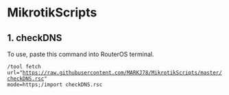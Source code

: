 # MikrotikScripts

## 1. checkDNS

To use, paste this command into RouterOS terminal.

<code>/tool fetch url="https://raw.githubusercontent.com/MARKJ78/MikrotikScripts/master/checkDNS.rsc" mode=https;/import checkDNS.rsc</code>